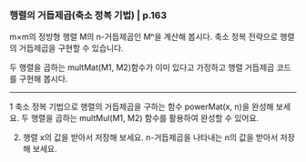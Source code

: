 ### 행렬의 거듭제곱(축소 정복 기법) | p.163
m×m의 정방형 행렬 M의 n-거듭제곱인 Mⁿ을 계산해 봅시다. 축소 정복 전략으로 행렬의 거듭제곱을 구현할 수 있습니다.

두 행렬을 곱하는 multMat(M1, M2)함수가 이미 있다고 가정하고 행렬 거듭제곱 코드를 구현해 봅시다.

---

1 축소 정복 기법으로 행렬의 거듭제곱을 구하는 함수 powerMat(x, n)을 완성해 보세요. 두 행렬을 곱하는 multMul(M1, M2) 함수를 활용하여 완성할 수 있어요.

2. 행렬 x의 값을 받아서 저장해 보세요. n-거듭제곱을 나타내는 n의 값을 받아서 저장해 보세요.